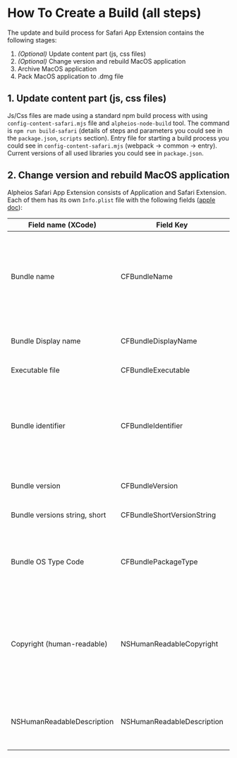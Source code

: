 # How To Create a Build (all steps)

The update and build process for Safari App Extension contains the following stages:

1) *(Optional)* Update content part (js, css files)
2) *(Optional)* Change version and rebuild MacOS application
3) Archive MacOS application
4) Pack MacOS application to .dmg file

## 1. Update content part (js, css files)

Js/Css files are made using a standard npm build process with using `config-content-safari.mjs` file and `alpheios-node-build` tool.
The command is `npm run build-safari` (details of steps and parameters you could see in the `package.json`, `scripts` section).
Entry file for starting a build process you could see in `config-content-safari.mjs` (webpack -> common -> entry).
Current versions of all used libraries you could see in `package.json`.

## 2. Change version and rebuild MacOS application

Alpheios Safari App Extension consists of Application and Safari Extension. 
Each of them has its own `Info.plist` file with the following fields ([apple doc](https://developer.apple.com/library/archive/documentation/General/Reference/InfoPlistKeyReference/)):

Field name (XCode) | Field Key | Description
------------ | ------------- | -----------------
Bundle name | CFBundleName | Specifies the short name of the bundle, which may be displayed to users in situations such as the absence of a value for CFBundleDisplayName. This name should be less than 16 characters long.
Bundle Display name | CFBundleDisplayName | Specifies the display name of the bundle, visible to users and used by Siri
Executable file | CFBundleExecutable | Name of the bundle’s executable file.
Bundle identifier | CFBundleIdentifier | An identifier string that specifies the app type of the bundle. The string should be in reverse DNS format using only the Roman alphabet in upper and lower case (A–Z, a–z), the dot (“.”), and the hyphen (“-”).
Bundle version | CFBundleVersion | The build-version-number string for the bundle.
Bundle versions string, short | CFBundleShortVersionString | The release-version-number string for the bundle.
Bundle OS Type Code | CFBundlePackageType | The four-letter code identifying the bundle type. The type code for apps is APPL; for frameworks, it is FMWK; for loadable bundles, it is BNDL.
Copyright (human-readable) | NSHumanReadableCopyright | This key contains a string with the copyright notice for the bundle; for example, © 2016, My Company. You can load this string and display it in an About dialog box. The system uses this string in the app’s Info window in Finder.
NSHumanReadableDescription | NSHumanReadableDescription | When the app extension is installed, the string value of this key appears in Safari Extensions Preferences.
